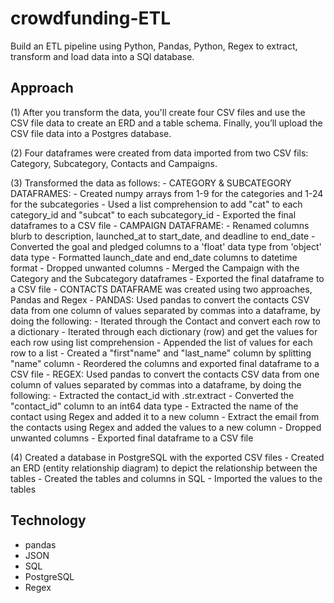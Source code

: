 # crowdfunding-ETL

Build an ETL pipeline using Python, Pandas, Python, Regex to extract, transform and load data into a SQl database.


## Approach

(1) After you transform the data, you'll create four CSV files and use the CSV file data to create an ERD and a table schema. Finally, you’ll upload the CSV file data into a Postgres database.

(2) Four dataframes were created from data imported from two CSV fils:  Category, Subcategory, Contacts and Campaigns.

(3) Transformed the data as follows:
    - CATEGORY & SUBCATEGORY DATAFRAMES:
        - Created numpy arrays from 1-9 for the categories and 1-24 for the subcategories
        - Used a list comprehension to add "cat" to each category_id and "subcat" to each subcategory_id
        - Exported the final dataframes to a CSV file 
    - CAMPAIGN DATAFRAME: 
        - Renamed columns blurb to description, launched_at to start_date, and deadline to end_date
        - Converted the goal and pledged columns to a 'float' data type from 'object' data type
        - Formatted launch_date and end_date columns to datetime format
        - Dropped unwanted columns
        - Merged the Campaign with the Category and the Subcategory dataframes
        - Exported the final dataframe to a CSV file
    - CONTACTS DATAFRAME was created using two approaches, Pandas and Regex
        - PANDAS:  Used pandas to convert the contacts CSV data from one column of values separated by commas into a dataframe, by doing the following:
            - Iterated through the Contact and convert each row to a dictionary
            - Iterated through each dictionary (row) and get the values for each row using list comprehension
            - Appended the list of values for each row to a list
            - Created a "first"name" and "last_name" column by splitting "name" column
            - Reordered the columns and exported final dataframe to a CSV file
        - REGEX: Used pandas to convert the contacts CSV data from one column of values separated by commas into a dataframe, by doing the following:
            - Extracted the contact_id with .str.extract
            - Converted the "contact_id" column to an int64 data type
            - Extracted the name of the contact using Regex and added it to a new column
            - Extract the email from the contacts using Regex and added the values to a new column
            - Dropped unwanted columns
            - Exported final dataframe to a CSV file

(4) Created a database in PostgreSQL with the exported CSV files
    - Created an ERD (entity relationship diagram) to depict the relationship between the tables
    - Created the tables and columns in SQL
    - Imported the values to the tables 


## Technology
- pandas
- JSON
- SQL
- PostgreSQL
- Regex
